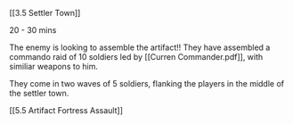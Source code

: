 [[3.5 Settler Town]]

20 - 30 mins 

The enemy is looking to assemble the artifact!!
They have assembled a commando raid of 10 soldiers led by [[Curren Commander.pdf]], with similiar weapons to him.

They come in two waves of 5 soldiers, flanking the players in the middle of the settler town.

[[5.5 Artifact Fortress Assault]]
